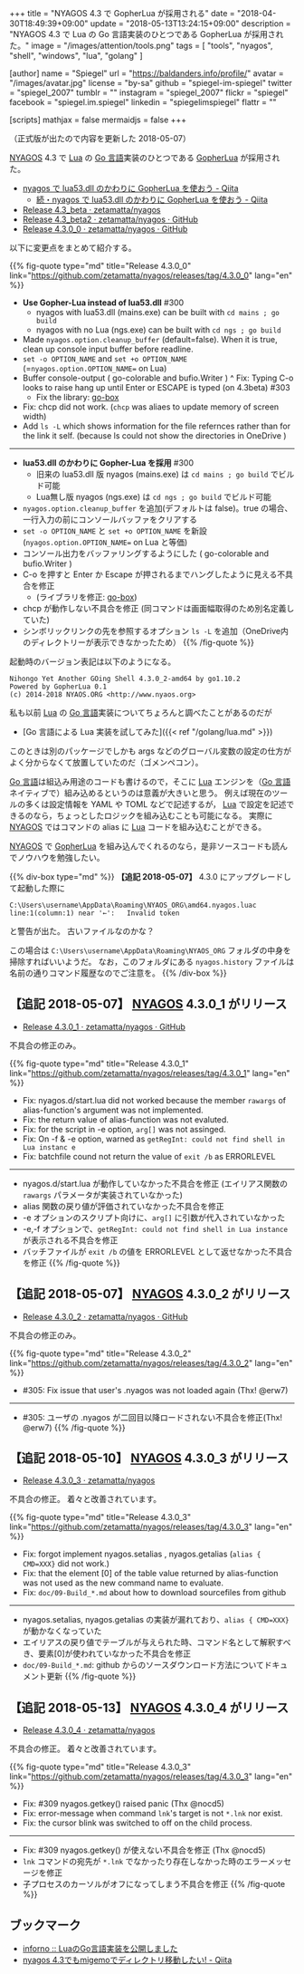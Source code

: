 +++
title = "NYAGOS 4.3 で GopherLua が採用される"
date = "2018-04-30T18:49:39+09:00"
update = "2018-05-13T13:24:15+09:00"
description = "NYAGOS 4.3 で Lua の Go 言語実装のひとつである GopherLua が採用された。"
image = "/images/attention/tools.png"
tags  = [ "tools", "nyagos", "shell", "windows", "lua", "golang" ]

[author]
  name      = "Spiegel"
  url       = "https://baldanders.info/profile/"
  avatar    = "/images/avatar.jpg"
  license   = "by-sa"
  github    = "spiegel-im-spiegel"
  twitter   = "spiegel_2007"
  tumblr    = ""
  instagram = "spiegel_2007"
  flickr    = "spiegel"
  facebook  = "spiegel.im.spiegel"
  linkedin  = "spiegelimspiegel"
  flattr    = ""

[scripts]
  mathjax = false
  mermaidjs = false
+++

（正式版が出たので内容を更新した 2018-05-07）

[NYAGOS] 4.3 で [Lua] の [Go 言語]実装のひとつである [GopherLua] が採用された。

- [nyagos で lua53.dll のかわりに GopherLua を使おう - Qiita](https://qiita.com/zetamatta/items/112484eb7fdae87830a0)
    - [続・nyagos で lua53.dll のかわりに GopherLua を使おう - Qiita](https://qiita.com/zetamatta/items/18597ed77c4574796c7b)
- [Release 4.3_beta · zetamatta/nyagos](https://github.com/zetamatta/nyagos/releases/tag/4.3_beta)
- [Release 4.3_beta2 · zetamatta/nyagos · GitHub](https://github.com/zetamatta/nyagos/releases/tag/4.3_beta2)
- [Release 4.3.0_0 · zetamatta/nyagos · GitHub](https://github.com/zetamatta/nyagos/releases/tag/4.3.0_0)

以下に変更点をまとめて紹介する。

{{% fig-quote type="md" title="Release 4.3.0_0" link="https://github.com/zetamatta/nyagos/releases/tag/4.3.0_0" lang="en" %}}
- **Use Gopher-Lua instead of lua53.dll** #300
    - nyagos with lua53.dll (mains.exe) can be built with `cd mains ; go build`
    - nyagos with no Lua (ngs.exe) can be built with `cd ngs ; go build`
- Made `nyagos.option.cleanup_buffer` (default=false). When it is true, clean up console input buffer before readline.
- `set -o OPTION_NAME` and `set +o OPTION_NAME` (=`nyagos.option.OPTION_NAME=` on Lua)
- Buffer console-output ( go-colorable and bufio.Writer )
^ Fix: Typing C-o looks to raise hang up until Enter or ESCAPE is typed (on 4.3beta) #303
    - Fix the library: [go-box](https://github.com/zetamatta/go-box/commit/322b2318471f1ad3ce99a3531118b7095cdf3842)
- Fix: chcp did not work. (`chcp` was aliaes to update memory of screen width)
- Add `ls -L` which shows information for the file refernces rather than for the link it self. (because ls could not show the directories in OneDrive )

----

- **lua53.dll のかわりに Gopher-Lua を採用** #300
    - 旧来の lua53.dll 版 nyagos (mains.exe) は `cd mains ; go build` でビルド可能
    - Lua無し版 nyagos (ngs.exe) は `cd ngs ; go build` でビルド可能
- `nyagos.option.cleanup_buffer` を追加(デフォルトは false)。true の場合、一行入力の前にコンソールバッファをクリアする
- `set -o OPTION_NAME` と `set +o OPTION_NAME` を新設(`nyagos.option.OPTION_NAME=` on Lua と等価)
- コンソール出力をバッファリングするようにした ( go-colorable and bufio.Writer )
- C-o を押すと Enter か Escape が押されるまでハングしたように見える不具合を修正
    - (ライブラリを修正: [go-box](https://github.com/zetamatta/go-box/commit/322b2318471f1ad3ce99a3531118b7095cdf3842))
- chcp が動作しない不具合を修正 (同コマンドは画面幅取得のため別名定義していた)
- シンボリックリンクの先を参照するオプション `ls -L` を追加（OneDrive内のディレクトリーが表示できなかったため）
{{% /fig-quote %}}

起動時のバージョン表記は以下のようになる。

```text
Nihongo Yet Another GOing Shell 4.3.0_2-amd64 by go1.10.2
Powered by GopherLua 0.1
(c) 2014-2018 NYAOS.ORG <http://www.nyaos.org>
```

私も以前 [Lua] の [Go 言語]実装についてちょろんと調べたことがあるのだが

- [Go 言語による Lua 実装を試してみた]({{< ref "/golang/lua.md" >}})

このときは別のパッケージでしかも args などのグローバル変数の設定の仕方がよく分からなくて放置していたのだ（ゴメンペコン）。

[Go 言語]は組込み用途のコードも書けるので，そこに [Lua] エンジンを（[Go 言語]ネイティブで）組み込めるというのは意義が大きいと思う。
例えば現在のツールの多くは設定情報を YAML や TOML などで記述するが，  [Lua] で設定を記述できるのなら，ちょっとしたロジックを組み込むことも可能になる。
実際に [NYAGOS] ではコマンドの alias に [Lua] コードを組み込むことができる。

[NYAGOS] で [GopherLua] を組み込んでくれるのなら，是非ソースコードも読んでノウハウを勉強したい。

{{% div-box type="md" %}}
**【追記 2018-05-07】** 4.3.0 にアップグレードして起動した際に

```text
C:\Users\username\AppData\Roaming\NYAOS_ORG\amd64.nyagos.luac line:1(column:1) near '←':   Invalid token
```

と警告が出た。
古いファイルなのかな？

この場合は `C:\Users\username\AppData\Roaming\NYAOS_ORG` フォルダの中身を掃除すればいいようだ。
なお，このフォルダにある `nyagos.history` ファイルは名前の通りコマンド履歴なのでご注意を。
{{% /div-box %}}

## 【追記 2018-05-07】 [NYAGOS] 4.3.0_1 がリリース

- [Release 4.3.0_1 · zetamatta/nyagos · GitHub](https://github.com/zetamatta/nyagos/releases/tag/4.3.0_1)

不具合の修正のみ。

{{% fig-quote type="md" title="Release 4.3.0_1" link="https://github.com/zetamatta/nyagos/releases/tag/4.3.0_1" lang="en" %}}
- Fix: nyagos.d/start.lua did not worked because the member `rawargs` of alias-function's argument was not implemented.
- Fix: the return value of alias-function was not evaluted.
- Fix: for the script in -e option, `arg[]` was not assinged.
- Fix: On -f & -e option, warned as `getRegInt: could not find shell in Lua instanc e`
- Fix: batchfile cound not return the value of `exit /b` as ERRORLEVEL

----

- nyagos.d/start.lua が動作していなかった不具合を修正 (エイリアス関数の `rawargs` パラメータが実装されていなかった)
- alias 関数の戻り値が評価されていなかった不具合を修正
- -e オプションのスクリプト向けに、`arg[]` に引数が代入されていなかった
- -e,-f オプションで、`getRegInt: could not find shell in Lua instance` が表示される不具合を修正
- バッチファイルが `exit /b` の値を ERRORLEVEL として返せなかった不具合を修正
{{% /fig-quote %}}

## 【追記 2018-05-07】 [NYAGOS] 4.3.0_2 がリリース

- [Release 4.3.0_2 · zetamatta/nyagos · GitHub](https://github.com/zetamatta/nyagos/releases/tag/4.3.0_2)

不具合の修正のみ。

{{% fig-quote type="md" title="Release 4.3.0_2" link="https://github.com/zetamatta/nyagos/releases/tag/4.3.0_2" lang="en" %}}
- #305: Fix issue that user's .nyagos was not loaded again (Thx! @erw7)

----

- #305: ユーザの .nyagos が二回目以降ロードされない不具合を修正(Thx! @erw7)
{{% /fig-quote %}}

## 【追記 2018-05-10】 [NYAGOS] 4.3.0_3 がリリース

- [Release 4.3.0_3 · zetamatta/nyagos](https://github.com/zetamatta/nyagos/releases/tag/4.3.0_3)

不具合の修正。
着々と改善されています。

{{% fig-quote type="md" title="Release 4.3.0_3" link="https://github.com/zetamatta/nyagos/releases/tag/4.3.0_3" lang="en" %}}
- Fix: forgot implement nyagos.setalias , nyagos.getalias (`alias { CMD=XXX}` did not work.)
- Fix: that the element [0] of the table value returned by alias-function was not used as the new command name to evaluate.
- Fix: `doc/09-Build_*.md` about how to download sourcefiles from github

----

- nyagos.setalias, nyagos.getalias の実装が漏れており、`alias { CMD=XXX}` が動かなくなっていた
- エイリアスの戻り値でテーブルが与えられた時、コマンド名として解釈すべき、要素[0]が使われていなかった不具合を修正
- `doc/09-Build_*.md`: github からのソースダウンロード方法についてドキュメント更新
{{% /fig-quote %}}

## 【追記 2018-05-13】 [NYAGOS] 4.3.0_4 がリリース

- [Release 4.3.0_4 · zetamatta/nyagos](https://github.com/zetamatta/nyagos/releases/tag/4.3.0_4)

不具合の修正。
着々と改善されています。

{{% fig-quote type="md" title="Release 4.3.0_3" link="https://github.com/zetamatta/nyagos/releases/tag/4.3.0_3" lang="en" %}}
- Fix: #309 nyagos.getkey() raised panic (Thx @nocd5)
- Fix: error-message when command `lnk`'s target is not `*.lnk` nor exist.
- Fix: the cursor blink was switched to off on the child process.

----

- Fix: #309 nyagos.getkey() が使えない不具合を修正 (Thx @nocd5)
- `lnk` コマンドの宛先が `*.lnk` でなかったり存在しなかった時のエラーメッセージを修正
- 子プロセスのカーソルがオフになってしまう不具合を修正
{{% /fig-quote %}}

## ブックマーク

- [inforno :: LuaのGo言語実装を公開しました](http://inforno.net/articles/2015/02/15/gopher-lua-released)
- [nyagos 4.3でもmigemoでディレクトリ移動したい! - Qiita](https://qiita.com/nocd5/items/1736064cd9ee652d5920)

[NYAGOS]: https://github.com/zetamatta/nyagos/ "zetamatta/nyagos: NYAGOS - The hybrid UNIXLike Commandline Shell for Windows"
[GopherLua]: https://github.com/yuin/gopher-lua "yuin/gopher-lua: GopherLua: VM and compiler for Lua in Go"
[Lua]: https://www.lua.org/ "The Programming Language Lua"
[Go 言語]: https://golang.org/ "The Go Programming Language"
